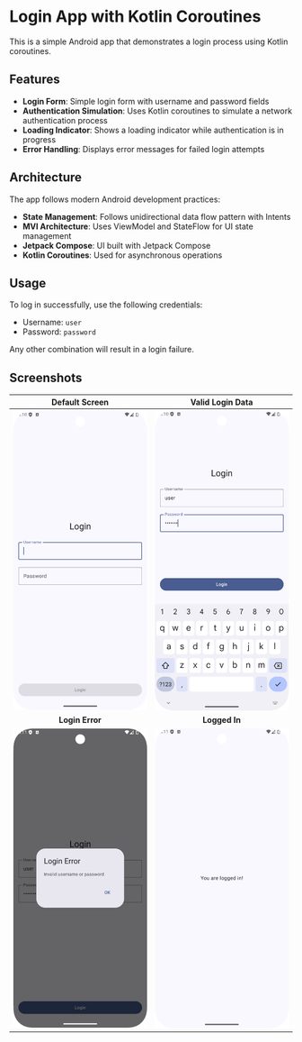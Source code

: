 # Login App with Kotlin Coroutines

This is a simple Android app that demonstrates a login process using Kotlin coroutines.

## Features

- **Login Form**: Simple login form with username and password fields
- **Authentication Simulation**: Uses Kotlin coroutines to simulate a network authentication process
- **Loading Indicator**: Shows a loading indicator while authentication is in progress
- **Error Handling**: Displays error messages for failed login attempts

## Architecture

The app follows modern Android development practices:

- **State Management**: Follows unidirectional data flow pattern with Intents
- **MVI Architecture**: Uses ViewModel and StateFlow for UI state management
- **Jetpack Compose**: UI built with Jetpack Compose
- **Kotlin Coroutines**: Used for asynchronous operations

## Usage

To log in successfully, use the following credentials:
- Username: `user`
- Password: `password`

Any other combination will result in a login failure.

## Screenshots

| Default Screen | Valid Login Data |
|:-------------:|:---------------:|
| ![Default Screen](screenshots/defaultScreen.png) | ![Valid Data](screenshots/validData.png) |
| **Login Error** | **Logged In** |
| ![Login Error](screenshots/loginError.png) | ![Logged In](screenshots/logged.png) |